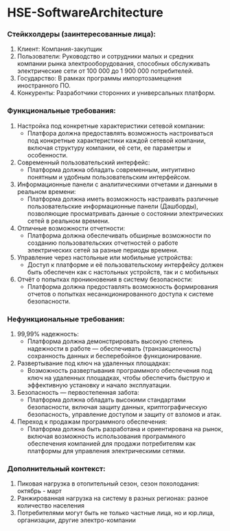 # HSE-SoftwareArchitecture

### Стейкхолдеры (заинтересованные лица):
1. Клиент: Компания-закупщик
2. Пользователи: Руководство и сотрудники малых и средних компании рынка электрооборудования, способных обслуживать электрические сети от 100 000 до 1 900 000 потребителей.
3. Государство: В рамках программы импортозамещения иностранного ПО.
4. Конкуренты: Разработчики сторонних и универсальных платформ.

### Функциональные требования:
1. Настройка под конкретные характеристики сетевой компании:
    - Платфора должна предоставлять возможность настроиваться под конкретные характеристики каждой сетевой компании, включая структуру компании, её сети, ее параметры и особенности.
2. Современный пользовательский интерфейс:
    - Платформа должна обладать современным, интуитивно понятным и удобным пользовательским интерфейсом.
3. Информационные панели с аналитическими отчетами и данными в реальном времени:
    - Платформа должна иметь возможность настраивать различные пользовательские информационные панели (Дашборды), позволяющие просматривать данные о состоянии электрических сетей в реальном времени.
4. Отличные возможности отчетности:
    - Платформа должна обеспечивать обширные возможности по созданию пользовательских отчетностей о работе электрических сетей за разные периоды времени.
5. Управление через настольные или мобильные устройства:
    - Доступ к платформе и её пользовательскому интерфейсу должен быть обеспечен как с настольных устройств, так и с мобильных
6. Отчёт о попытках проникновения в систему безопасности:
    - Платформа должна предоставлять возможность формирования отчетов о попытках несанкционированного доступа к системе безопасности.

### Нефункциональные требования:
1. 99,99% надежность:
    - Платформа должна демонстрировать высокую степень надежности в работе — обеспечивать (транзакционность) сохранность данных и бесперебойное функционирование.
2. Развертывание под ключ на удаленных площадках:
    - Возможность развертывания программного обеспечения под ключ на удаленных площадках, чтобы обеспечить быструю и эффективную установку и начало эксплуатации.
3. Безопасность — первостепенная забота:
    - Платформа должна обладать высокими стандартами безопасности, включая защиту данных, криптографическую безопасность, управление доступом и защиту от взломов и атак.
4. Переход к продажам программного обеспечения:
    - Платформа должна быть разработана и ориентирована на рынок, включая возможность использования программного обеспечения компанией для продажи потребителям как платформы для управления электрическими сетями.

### Дополнительный контекст:
1. Пиковая нагрузка в отопительный сезон, сезон похолодания: октябрь - март
2. Ранжированная нагрузка на систему в разных регионах: разное количество населения
3. Потребителями могут быть не только частные лица, но и юр.лица, организации, другие электро-компании
